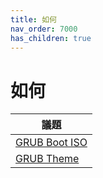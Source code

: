 ```yaml
---
title: 如何
nav_order: 7000
has_children: true
---
```


# 如何


| 議題 |
| --- |
| [GRUB Boot ISO](howto/boot_iso) |
| [GRUB Theme](howto/use_theme) |
